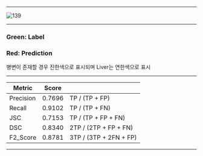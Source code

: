 
---
![139](https://user-images.githubusercontent.com/19265337/153465481-95d24e8c-0fbc-4e3f-b26d-c7e3777070f7.png)

---

### Green: Label

### Red: Prediction

병변이 존재할 경우 진한색으로 표시되며 Liver는 연한색으로 표시

---
| **Metric** | **Score** |  |
|---|---|---|
| Precision | 0.7696| TP / (TP + FP) |
| Recall | 0.9102| TP / (TP + FN) |
| JSC | 0.7153 | TP / (TP + FP + FN) |
| DSC | 0.8340 | 2TP / (2TP + FP + FN) |
| F2_Score | 0.8781| 3TP / (3TP + 2FN + FP) |
---
